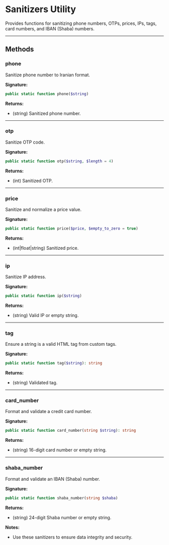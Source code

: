 # Sanitizers Utility

Provides functions for sanitizing phone numbers, OTPs, prices, IPs, tags, card numbers, and IBAN (Shaba) numbers.

---

## Methods

### phone
Sanitize phone number to Iranian format.

**Signature:**
```php
public static function phone($string)
```

**Returns:**
- (string) Sanitized phone number.

---

### otp
Sanitize OTP code.

**Signature:**
```php
public static function otp($string, $length = 4)
```

**Returns:**
- (int) Sanitized OTP.

---

### price
Sanitize and normalize a price value.

**Signature:**
```php
public static function price($price, $empty_to_zero = true)
```

**Returns:**
- (int|float|string) Sanitized price.

---

### ip
Sanitize IP address.

**Signature:**
```php
public static function ip($string)
```

**Returns:**
- (string) Valid IP or empty string.

---

### tag
Ensure a string is a valid HTML tag from custom tags.

**Signature:**
```php
public static function tag($string): string
```

**Returns:**
- (string) Validated tag.

---

### card_number
Format and validate a credit card number.

**Signature:**
```php
public static function card_number(string $string): string
```

**Returns:**
- (string) 16-digit card number or empty string.

---

### shaba_number
Format and validate an IBAN (Shaba) number.

**Signature:**
```php
public static function shaba_number(string $shaba)
```

**Returns:**
- (string) 24-digit Shaba number or empty string.

**Notes:**
- Use these sanitizers to ensure data integrity and security.
